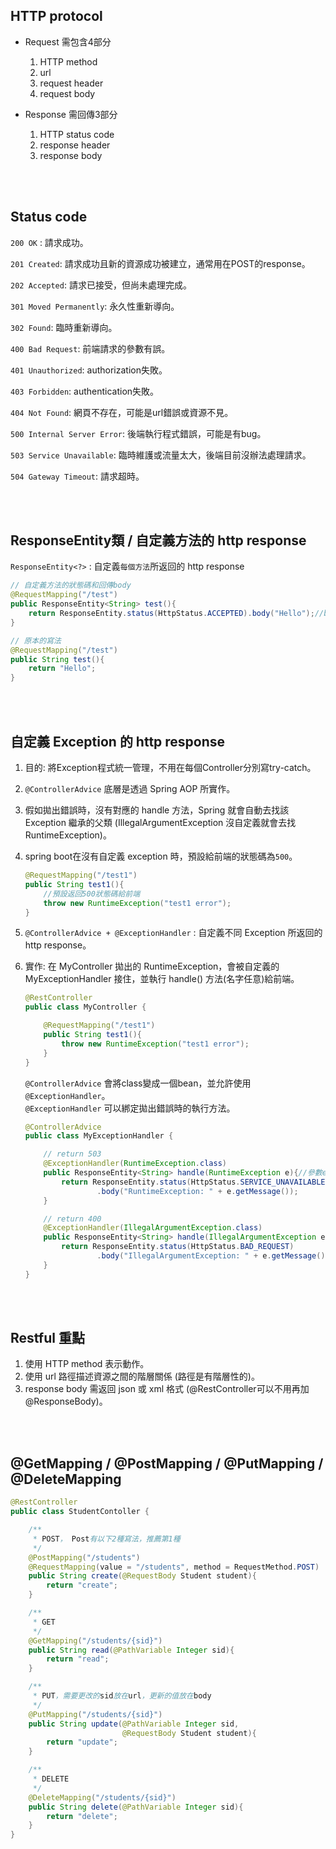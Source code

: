 ## HTTP protocol
* Request 需包含4部分
    
    1. HTTP method
    2. url
    3. request header
    4. request body

* Response 需回傳3部分

    1. HTTP status code
    2. response header
    3. response body

<br/>

<br/>

## Status code
`200 OK` : 請求成功。

`201 Created`: 請求成功且新的資源成功被建立，通常用在POST的response。  

`202 Accepted`: 請求已接受，但尚未處理完成。

`301 Moved Permanently`: 永久性重新導向。  

`302 Found`: 臨時重新導向。

`400 Bad Request`: 前端請求的參數有誤。

`401 Unauthorized`: authorization失敗。

`403 Forbidden`: authentication失敗。

`404 Not Found`: 網頁不存在，可能是url錯誤或資源不見。

`500 Internal Server Error`: 後端執行程式錯誤，可能是有bug。

`503 Service Unavailable`: 臨時維護或流量太大，後端目前沒辦法處理請求。

`504 Gateway Timeout`: 請求超時。

<br/>

<br/>

## ResponseEntity類 / 自定義方法的 http response
`ResponseEntity<?>` : 自定義`每個方法`所返回的 http response
```java
// 自定義方法的狀態碼和回傳body
@RequestMapping("/test")
public ResponseEntity<String> test(){
    return ResponseEntity.status(HttpStatus.ACCEPTED).body("Hello");//body內的類型，必須為ResponseEntity泛型的類型
}
```
```java
// 原本的寫法
@RequestMapping("/test")
public String test(){
    return "Hello";
}
```

<br/>

<br/>

## 自定義 Exception 的 http response
1. 目的: 將Exception程式統一管理，不用在每個Controller分別寫try-catch。
2. `@ControllerAdvice` 底層是透過 Spring AOP 所實作。
3. 假如拋出錯誤時，沒有對應的 handle 方法，Spring 就會自動去找該 Exception 繼承的父類 (IllegalArgumentException 沒自定義就會去找 RuntimeException)。


4. spring boot在沒有自定義 exception 時，預設給前端的狀態碼為`500`。

    ```java
    @RequestMapping("/test1")
    public String test1(){
        //預設返回500狀態碼給前端
        throw new RuntimeException("test1 error");
    }
    ```


5. `@ControllerAdvice + @ExceptionHandler` : 自定義不同 Exception 所返回的 http response。


6. 實作: 在 MyController 拋出的 RuntimeException，會被自定義的 MyExceptionHandler 接住，並執行 handle() 方法(名字任意)給前端。

    ```java
    @RestController
    public class MyController {

        @RequestMapping("/test1")
        public String test1(){
            throw new RuntimeException("test1 error");
        }
    }
    ```

    `@ControllerAdvice` 會將class變成一個bean，並允許使用`@ExceptionHandler`。  
    `@ExceptionHandler` 可以綁定拋出錯誤時的執行方法。
    
    ```java
    @ControllerAdvice
    public class MyExceptionHandler {

        // return 503
        @ExceptionHandler(RuntimeException.class)
        public ResponseEntity<String> handle(RuntimeException e){//參數e的類型必須和@ExceptionHandler()裡面的參數類型相同
            return ResponseEntity.status(HttpStatus.SERVICE_UNAVAILABLE)
                    .body("RuntimeException: " + e.getMessage());
        }

        // return 400
        @ExceptionHandler(IllegalArgumentException.class)
        public ResponseEntity<String> handle(IllegalArgumentException e){
            return ResponseEntity.status(HttpStatus.BAD_REQUEST)
                    .body("IllegalArgumentException: " + e.getMessage());
        }
    }
    ```

<br/>

<br/>

## Restful 重點
1. 使用 HTTP method 表示動作。
2. 使用 url 路徑描述資源之間的階層關係 (路徑是有階層性的)。
3. response body 需返回 json 或 xml 格式 (@RestController可以不用再加@ResponseBody)。

<br/>

<br/>

## @GetMapping / @PostMapping / @PutMapping / @DeleteMapping
```java
@RestController
public class StudentContoller {

    /**
     * POST， Post有以下2種寫法，推薦第1種
     */
    @PostMapping("/students")
    @RequestMapping(value = "/students", method = RequestMethod.POST)
    public String create(@RequestBody Student student){
        return "create";
    }

    /**
     * GET
     */
    @GetMapping("/students/{sid}")
    public String read(@PathVariable Integer sid){
        return "read";
    }

    /**
     * PUT，需要更改的sid放在url，更新的值放在body
     */
    @PutMapping("/students/{sid}")
    public String update(@PathVariable Integer sid,
                         @RequestBody Student student){
        return "update";
    }

    /**
     * DELETE
     */
    @DeleteMapping("/students/{sid}")
    public String delete(@PathVariable Integer sid){
        return "delete";
    }
}
```